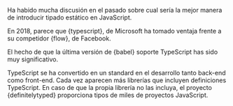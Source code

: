 Ha habido mucha discusión en el pasado sobre cual sería la mejor manera de introducir tipado estático en JavaScript.

En 2018, parece que {typescript}, de Microsoft ha tomado ventaja frente a su competidor {flow}, de Facebook.

El hecho de que la última versión de {babel} soporte TypeScript has sido muy significativo.

TypeScript se ha convertido en un standard en el desarrollo tanto back-end como front-end. Cada vez aparecen más librerías que incluyen definiciones TypeScript. En caso de que la propia librería no las incluya, el proyecto {definitelytyped} proporciona tipos de miles de proyectos JavaScript.